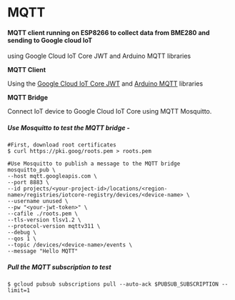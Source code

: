 
# MQTT

#### MQTT client running on ESP8266 to collect data from BME280 and sending to Google cloud IoT
   using Google Cloud IoT Core JWT and Arduino MQTT libraries

**MQTT Client**

Using the [Google Cloud IoT Core JWT](https://github.com/GoogleCloudPlatform/google-cloud-iot-arduino) and [Arduino MQTT](https://github.com/256dpi/arduino-mqtt) libraries


**MQTT Bridge**

Connect IoT device to Google Cloud IoT Core using MQTT Mosquitto.

##### Use Mosquitto to test the MQTT bridge - 

	#First, download root certificates
	$ curl https://pki.goog/roots.pem > roots.pem
	
	#Use Mosquitto to publish a message to the MQTT bridge
	mosquitto_pub \
	--host mqtt.googleapis.com \
	--port 8883 \
	--id projects/<your-project-id>/locations/<region-name>/registries/iotcore-registry/devices/<device-name> \
	--username unused \
	--pw "<your-jwt-token>" \
	--cafile ./roots.pem \
	--tls-version tlsv1.2 \
	--protocol-version mqttv311 \
	--debug \
	--qos 1 \
	--topic /devices/<device-name>/events \
	--message "Hello MQTT"


##### Pull the MQTT subscription to test

	$ gcloud pubsub subscriptions pull --auto-ack $PUBSUB_SUBSCRIPTION --limit=1